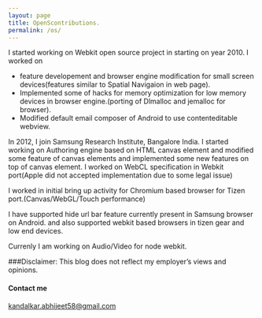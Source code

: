 ```yaml
---
layout: page
title: OpenScontributions.
permalink: /os/
---
```


I started working on Webkit open source project in starting on year 2010. I worked on 
- feature developement and browser engine modification for small screen devices(features similar to Spatial Navigaion in web page).
- Implemented some of hacks for memory optimization for low memory devices in browser engine.(porting of Dlmalloc and jemalloc for browser).
- Modified default email composer of Android to use contenteditable webview.

In 2012, I join Samsung Research Institute, Bangalore India.
I started working on Authoring engine based on HTML canvas element and modified some feature of canvas elements and implemented some new features on top of canvas element. I worked on WebCL specification in Webkit port(Apple did not accepted implementation due to some legal issue)

I worked in initial bring up activity for Chromium based browser for Tizen port.(Canvas/WebGL/Touch performance)

I have supported hide url bar feature currently present in Samsung browser on Android.
and also supported webkit based browsers in tizen gear and low end devices.


Currenly I am working on Audio/Video for node webkit.


###Disclaimer: This blog does not reflect my employer’s views and opinions.


#### Contact me

[kandalkar.abhijeet58@gmail.com](mailto:kandalkar.abhijeet58@gmail.com)
